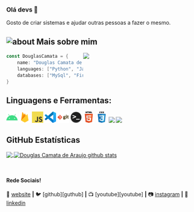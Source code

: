 ### Olá devs 👋

Gosto de criar sistemas e ajudar outras pessoas a fazer o mesmo.

## <img width="45" alt="about" src="https://raw.github.com/elizarov/elizarov/master/about.png"> Mais sobre mim

<img align="right" width="300" src="https://i2.wp.com/allhtaccess.info/wp-content/uploads/2018/03/programming.gif?fit=1281%2C716&ssl=1" />

```kotlin
const DouglasCamata = {
    name: "Douglas Camata de Araujo",
    languages: ["Python", "JavaScript", "React", "C#", "Visual Basic", "Delphi", "PHP"],
    databases: ["MySql", "Firebird", "SQL Server", "MongoDB", "Firebase"]
}
```

## **Linguagens e Ferramentas:**  

<code><img height="30" src="https://raw.githubusercontent.com/github/explore/80688e429a7d4ef2fca1e82350fe8e3517d3494d/topics/android/android.png"></code>
<code><img height="30" src="https://raw.githubusercontent.com/github/explore/80688e429a7d4ef2fca1e82350fe8e3517d3494d/topics/firebase/firebase.png"></code>
<code><img height="30" src="https://raw.githubusercontent.com/github/explore/80688e429a7d4ef2fca1e82350fe8e3517d3494d/topics/javascript/javascript.png"></code>
<code><img height="30" src="https://raw.githubusercontent.com/github/explore/80688e429a7d4ef2fca1e82350fe8e3517d3494d/topics/visual-studio-code/visual-studio-code.png"></code>
<code><img height="30" src="https://raw.githubusercontent.com/github/explore/80688e429a7d4ef2fca1e82350fe8e3517d3494d/topics/git/git.png"></code>
<code><img height="30" src="https://raw.githubusercontent.com/github/explore/80688e429a7d4ef2fca1e82350fe8e3517d3494d/topics/terminal/terminal.png"></code>
<code><img height="30" src="https://raw.githubusercontent.com/github/explore/80688e429a7d4ef2fca1e82350fe8e3517d3494d/topics/html/html.png"></code>
<code><img height="30" src="https://raw.githubusercontent.com/github/explore/80688e429a7d4ef2fca1e82350fe8e3517d3494d/topics/css/css.png"></code>
<code><img height="30" src="https://raw.githubusercontent.com/jmnote/z-icons/master/svg/csharp.svg"></code>
<code><img height="30" src="https://raw.githubusercontent.com/jmnote/z-icons/master/svg/python.svg"></code>

## **GitHub Estatísticas**

<a href="https://github.com/douglas-camata">
  <img align="center" src="https://github-readme-stats.vercel.app/api/top-langs/?username=douglas-camata&theme=dracula&hide_langs_below=1" />
</a>

<a href="https://github.com/douglas-camata">
 <img align="center" src="https://github-readme-stats.vercel.app/api?username=douglas-camata&show_icons=true&theme=dracula&line_height=27" alt="Douglas Camata de Araujo github stats"/>
</a>

[website]: https://dcasistemas.com.br/
[github]: https://github.com/douglas-camata
[instagram]: https://www.instagram.com/douglas_camata/
[linkedin]: https://www.linkedin.com/in/douglas-camata/
<br>

#### Rede Sociais!

🏡 [website][website] **|** 
🐦 [github][guthub] **|** 
📺 [youtube][youtube] **|** 
📷 [instagram][instagram] **|** 
👔 [linkedin][linkedin]
